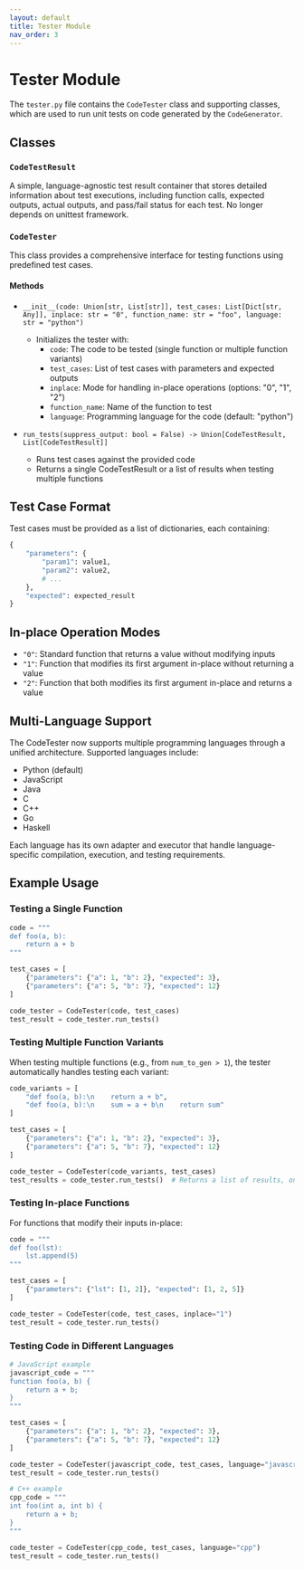 ```yaml
---
layout: default
title: Tester Module
nav_order: 3
---
```


# Tester Module

The `tester.py` file contains the `CodeTester` class and supporting classes, which are used to run unit tests on code generated by the `CodeGenerator`.

## Classes

### `CodeTestResult`

A simple, language-agnostic test result container that stores detailed information about test executions, including function calls, expected outputs, actual outputs, and pass/fail status for each test. No longer depends on unittest framework.

### `CodeTester`

This class provides a comprehensive interface for testing functions using predefined test cases.

#### Methods

- `__init__(code: Union[str, List[str]], test_cases: List[Dict[str, Any]], inplace: str = "0", function_name: str = "foo", language: str = "python")`
  - Initializes the tester with:
    - `code`: The code to be tested (single function or multiple function variants)
    - `test_cases`: List of test cases with parameters and expected outputs
    - `inplace`: Mode for handling in-place operations (options: "0", "1", "2")
    - `function_name`: Name of the function to test
    - `language`: Programming language for the code (default: "python")
  
- `run_tests(suppress_output: bool = False) -> Union[CodeTestResult, List[CodeTestResult]]`
  - Runs test cases against the provided code
  - Returns a single CodeTestResult or a list of results when testing multiple functions

## Test Case Format

Test cases must be provided as a list of dictionaries, each containing:

```python
{
    "parameters": {
        "param1": value1,
        "param2": value2,
        # ...
    },
    "expected": expected_result
}
```

## In-place Operation Modes

- `"0"`: Standard function that returns a value without modifying inputs
- `"1"`: Function that modifies its first argument in-place without returning a value
- `"2"`: Function that both modifies its first argument in-place and returns a value

## Multi-Language Support

The CodeTester now supports multiple programming languages through a unified architecture. Supported languages include:

- Python (default)
- JavaScript
- Java
- C
- C++
- Go
- Haskell

Each language has its own adapter and executor that handle language-specific compilation, execution, and testing requirements.

## Example Usage

### Testing a Single Function

```python
code = """
def foo(a, b):
    return a + b
"""

test_cases = [
    {"parameters": {"a": 1, "b": 2}, "expected": 3},
    {"parameters": {"a": 5, "b": 7}, "expected": 12}
]

code_tester = CodeTester(code, test_cases)
test_result = code_tester.run_tests()
```

### Testing Multiple Function Variants

When testing multiple functions (e.g., from `num_to_gen > 1`), the tester automatically handles testing each variant:

```python
code_variants = [
    "def foo(a, b):\n    return a + b",
    "def foo(a, b):\n    sum = a + b\n    return sum"
]

test_cases = [
    {"parameters": {"a": 1, "b": 2}, "expected": 3},
    {"parameters": {"a": 5, "b": 7}, "expected": 12}
]

code_tester = CodeTester(code_variants, test_cases)
test_results = code_tester.run_tests()  # Returns a list of results, one per variant
```

### Testing In-place Functions

For functions that modify their inputs in-place:

```python
code = """
def foo(lst):
    lst.append(5)
"""

test_cases = [
    {"parameters": {"lst": [1, 2]}, "expected": [1, 2, 5]}
]

code_tester = CodeTester(code, test_cases, inplace="1")
test_result = code_tester.run_tests()
```

### Testing Code in Different Languages

```python
# JavaScript example
javascript_code = """
function foo(a, b) {
    return a + b;
}
"""

test_cases = [
    {"parameters": {"a": 1, "b": 2}, "expected": 3},
    {"parameters": {"a": 5, "b": 7}, "expected": 12}
]

code_tester = CodeTester(javascript_code, test_cases, language="javascript")
test_result = code_tester.run_tests()
```

```python
# C++ example  
cpp_code = """
int foo(int a, int b) {
    return a + b;
}
"""

code_tester = CodeTester(cpp_code, test_cases, language="cpp")
test_result = code_tester.run_tests()
```
